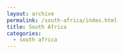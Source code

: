 ```yaml
---
layout: archive
permalink: /south-africa/index.html
title: South Africa
categories:
  - south africa
---
```

